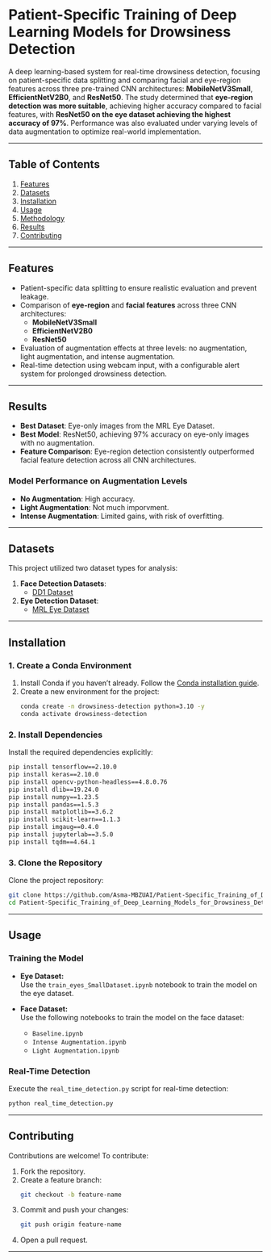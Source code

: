 # **Patient-Specific Training of Deep Learning Models for Drowsiness Detection**

A deep learning-based system for real-time drowsiness detection, focusing on patient-specific data splitting and comparing facial and eye-region features across three pre-trained CNN architectures: **MobileNetV3Small**, **EfficientNetV2B0**, and **ResNet50**. The study determined that **eye-region detection was more suitable**, achieving higher accuracy compared to facial features, with **ResNet50 on the eye dataset achieving the highest accuracy of 97%**. Performance was also evaluated under varying levels of data augmentation to optimize real-world implementation.

---

## **Table of Contents**
1. [Features](#features)
2. [Datasets](#datasets)
3. [Installation](#installation)
4. [Usage](#usage)
5. [Methodology](#methodology)
6. [Results](#results)
7. [Contributing](#contributing)

---

## **Features**
- Patient-specific data splitting to ensure realistic evaluation and prevent leakage.
- Comparison of **eye-region** and **facial features** across three CNN architectures:
  - **MobileNetV3Small** 
  - **EfficientNetV2B0** 
  - **ResNet50** 
- Evaluation of augmentation effects at three levels: no augmentation, light augmentation, and intense augmentation.
- Real-time detection using webcam input, with a configurable alert system for prolonged drowsiness detection.

---

## **Results**
- **Best Dataset**: Eye-only images from the MRL Eye Dataset.
- **Best Model**: ResNet50, achieving 97% accuracy on eye-only images with no augmentation.
- **Feature Comparison**: Eye-region detection consistently outperformed facial feature detection across all CNN architectures.

### **Model Performance on Augmentation Levels**
- **No Augmentation**: High accuracy.
- **Light Augmentation**: Not much imporvment.
- **Intense Augmentation**: Limited gains, with risk of overfitting.

---

## **Datasets**
This project utilized two dataset types for analysis:

1. **Face Detection Datasets**:
   - [DD1 Dataset](https://universe.roboflow.com/mansingh/dd1-ufiyc)
2. **Eye Detection Dataset**:
   - [MRL Eye Dataset](https://www.kaggle.com/datasets/imadeddinedjerarda/mrl-eye-dataset)

---

## **Installation**
### **1. Create a Conda Environment**
1. Install Conda if you haven’t already. Follow the [Conda installation guide](https://docs.conda.io/projects/conda/en/latest/user-guide/install/index.html).
2. Create a new environment for the project:
   ```bash
   conda create -n drowsiness-detection python=3.10 -y
   conda activate drowsiness-detection
   ```

### **2. Install Dependencies**
Install the required dependencies explicitly:
```bash
pip install tensorflow==2.10.0
pip install keras==2.10.0
pip install opencv-python-headless==4.8.0.76
pip install dlib==19.24.0
pip install numpy==1.23.5
pip install pandas==1.5.3
pip install matplotlib==3.6.2
pip install scikit-learn==1.1.3
pip install imgaug==0.4.0
pip install jupyterlab==3.5.0
pip install tqdm==4.64.1
```

### **3. Clone the Repository**
Clone the project repository:
```bash
git clone https://github.com/Asma-MBZUAI/Patient-Specific_Training_of_Deep_Learning_Models_for_Drowsiness_Detection.git
cd Patient-Specific_Training_of_Deep_Learning_Models_for_Drowsiness_Detection
```

---

## **Usage**

### **Training the Model**
- **Eye Dataset:**  
  Use the `train_eyes_SmallDataset.ipynb` notebook to train the model on the eye dataset.

- **Face Dataset:**  
  Use the following notebooks to train the model on the face dataset:  
  - `Baseline.ipynb`  
  - `Intense Augmentation.ipynb`  
  - `Light Augmentation.ipynb`  

### **Real-Time Detection**
Execute the `real_time_detection.py` script for real-time detection:  
```bash
python real_time_detection.py
```
---

## **Contributing**
Contributions are welcome! To contribute:
1. Fork the repository.
2. Create a feature branch:
   ```bash
   git checkout -b feature-name
   ```
3. Commit and push your changes:
   ```bash
   git push origin feature-name
   ```
4. Open a pull request.

---

